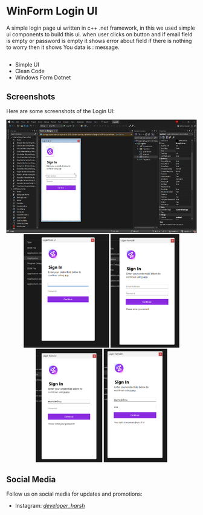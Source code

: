 # WinForm Login UI

A simple login page ui written in c++ .net framework, in this we used simple ui components to build this ui. when user clicks on button and if email field is empty or password is empty it shows error about field if there is nothing to worry then it shows You data is : message.

## 
- Simple UI
- Clean Code
- Windows Form Dotnet

## Screenshots

Here are some screenshots of the Login UI:

<div align="center">
    <img src="https://raw.githubusercontent.com/Developer-Harsh/LoginUI/master/Assets/winform%20(1).png" alt="Screenshot 1" height="300" />
    <img src="https://raw.githubusercontent.com/Developer-Harsh/LoginUI/master/Assets/winform%20(2).png" alt="Screenshot 2" height="300" />
    <img src="https://raw.githubusercontent.com/Developer-Harsh/LoginUI/master/Assets/winform%20(3).png" alt="Screenshot 2" height="300" />
    <img src="https://raw.githubusercontent.com/Developer-Harsh/LoginUI/master/Assets/winform%20(4).png" alt="Screenshot 2" height="300" />
    <img src="https://raw.githubusercontent.com/Developer-Harsh/LoginUI/master/Assets/winform%20(5).png" alt="Screenshot 2" height="300" />
</div>

## Social Media

Follow us on social media for updates and promotions:

- Instagram: [_developer_harsh_](https://instagram.com/_developer_harsh_)
